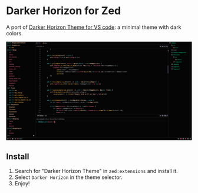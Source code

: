 # Darker Horizon for Zed

A port of [Darker Horizon Theme for VS code](https://github.com/ewwwdp/dark-horizon-vscode): a minimal theme with dark colors.

![dark](./assets/d.png)

## Install
1. Search for "Darker Horizon Theme" in `zed:extensions` and install it.
2. Select `Darker Horizon` in the theme selector.
3. Enjoy!

